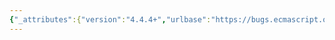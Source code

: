 ```yaml
---
{"_attributes":{"version":"4.4.4+","urlbase":"https://bugs.ecmascript.org/","maintainer":"dherman@mozilla.com"},"bug":{"bug_id":1842,"creation_ts":"2013-08-27 11:41:00 -0700","short_desc":"15.13.6.3.13: upright \"k\"","delta_ts":"2013-09-27 14:47:18 -0700","product":"Draft for 6th Edition","component":"editorial issue","version":"Rev 17: August 23, 2013 Draft","rep_platform":"All","op_sys":"All","bug_status":"RESOLVED","resolution":"FIXED","priority":"Normal","bug_severity":"minor","everconfirmed":true,"reporter":{"uid":"jmdyck","name":"Michael Dyck"},"assigned_to":{"uid":"allen","name":"Allen Wirfs-Brock"},"long_desc":[{"commentid":5250,"comment_count":0,"who":{"uid":"jmdyck","name":"Michael Dyck"},"bug_when":"2013-08-27 11:41:28 -0700","thetext":"In 15.13.6.3.13 \"%TypedArray%.prototype.slice ( start, end )\",\nstep 12 says:\n    Let count be final – k.\nwhere \"k\" is in an upright font.\n\nChange it to italic font."},{"commentid":5345,"comment_count":1,"who":{"uid":"allen","name":"Allen Wirfs-Brock"},"bug_when":"2013-09-09 14:14:21 -0700","thetext":"fixed in rev19 editor's draft\n\n22.2.3.24"},{"commentid":5530,"comment_count":2,"who":{"uid":"allen","name":"Allen Wirfs-Brock"},"bug_when":"2013-09-27 14:47:18 -0700","thetext":"fixed in rev19"}]}}
---
```

